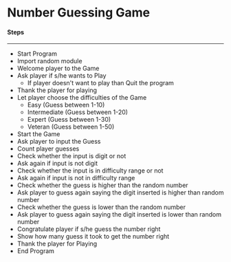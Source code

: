 # Number Guessing Game

#### Steps

---

- Start Program
- Import random module
- Welcome player to the Game
- Ask player if s/he wants to Play
  - If player doesn't want to play than Quit the program
- Thank the player for playing
- Let player choose the difficulties of the Game
  - Easy (Guess between 1-10)
  - Intermediate (Guess between 1-20)
  - Expert (Guess between 1-30)
  - Veteran (Guess between 1-50)
- Start the Game
- Ask player to input the Guess
- Count player guesses
- Check whether the input is digit or not
- Ask again if input is not digit
- Check whether the input is in difficulty range or not
- Ask again if input is not in difficulty range
- Check whether the guess is higher than the random number
- Ask player to guess again saying the digit inserted is higher than random number
- Check whether the guess is lower than the random number
- Ask player to guess again saying the digit inserted is lower than random number
- Congratulate player if s/he guess the number right
- Show how many guess it took to get the number right
- Thank the player for Playing
- End Program

